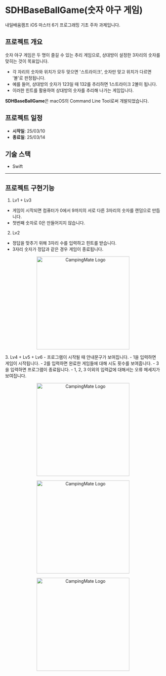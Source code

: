 #  SDHBaseBallGame(숫자 야구 게임)

내일배움캠프 iOS 마스터 6기 프로그래밍 기초 주차 과제입니다.

## 프로젝트 개요

숫자 야구 게임은 두 명이 즐길 수 있는 추리 게임으로, 상대방이 설정한 3자리의 숫자를 맞히는 것이 목표입니다.
- 각 자리의 숫자와 위치가 모두 맞으면 '스트라이크', 숫자만 맞고 위치가 다르면 '볼'로 판정됩니다.
- 예를 들어, 상대방의 숫자가 123일 때 132를 추리하면 1스트라이크 2볼이 됩니다.
- 이러한 힌트를 활용하여 상대방의 숫자를 추리해 나가는 게임입니다.

**SDHBaseBallGame**은 macOS의 Command Line Tool로써 개발되었습니다.

## 프로젝트 일정

- **시작일**: 25/03/10
- **종료일**: 25/03/14

## 기술 스택

- Swift

---

## 프로젝트 구현기능

1. Lv1 + Lv3
- 게임이 시작되면 컴퓨터가 0에서 9까지의 서로 다른 3자리의 숫자를 랜덤으로 만듭니다.
- 첫번째 숫자로 0은 만들어지지 않습니다.
2. Lv2
- 정답을 맞추기 위해 3자리 수를 입력하고 힌트를 받습니다.
- 3자리 숫자가 정답과 같은 경우 게임이 종료됩니다.
<p align="center">
  <img src="Lv2 실행 예시 이미지" alt="CampingMate Logo" width="300">
</p>
3. Lv4 + Lv5 + Lv6
- 프로그램이 시작될 때 안내문구가 보여집니다.
- 1을 입력하면 게임이 시작됩니다.
- 2를 입력하면 완료한 게임들에 대해 시도 횟수를 보여줍니다.
- 3을 입력하면 프로그램이 종료됩니다.
- 1, 2, 3 이외의 입력값에 대해서는 오류 메세지가 보여집니다.
<p align="center">
  <img src="Lv4 실행 예시 이미지" alt="CampingMate Logo" width="300">
</p>
<p align="center">
  <img src="Lv5 실행 예시 이미지" alt="CampingMate Logo" width="300">
</p>
<p align="center">
  <img src="Lv6 실행 예시 이미지" alt="CampingMate Logo" width="300">
</p>
